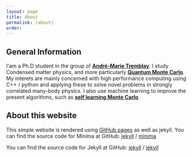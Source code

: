 ```yaml
---
layout: page
title: About
permalink: /about/
order: 
---
```


## General Information

I'am a Ph.D student in the group of [**André-Marie Tremblay**](https://www.physique.usherbrooke.ca/pages/en/node/3412).
I study Condensed matter physics, and more particularly [**Quantum Monte Carlo**](https://journals.aps.org/rmp/abstract/10.1103/RevModPhys.83.349). 
My interets are mainly concerned with high performance computing using C++ / python and applying these to solve novel problems in strongly correlated many-body physics. I also use machine learning to improve the present algorithms, such as [**self learning Monte Carlo**](https://journals.aps.org/prb/abstract/10.1103/PhysRevB.96.161102).





## About this website
This simple website is rendered using [GitHub pages](https://pages.github.com/) as well as jekyll.
You can find the source code for Minima at GitHub:
[jekyll][jekyll-organization] /
[minima](https://github.com/jekyll/minima)

You can find the source code for Jekyll at GitHub:
[jekyll][jekyll-organization] /
[jekyll](https://github.com/jekyll/jekyll)


[jekyll-organization]: https://github.com/jekyll
